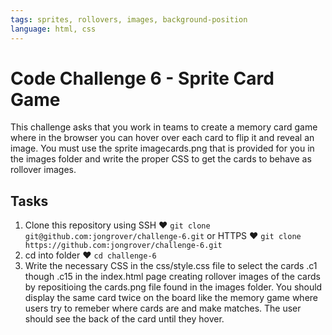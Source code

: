 ```yaml
---
tags: sprites, rollovers, images, background-position
language: html, css
---
```


# Code Challenge 6 - Sprite Card Game

This challenge asks that you work in teams to create a memory card game where in the browser you can hover over each card to flip it and reveal an image. You must use the sprite imagecards.png that is provided for you in the images folder and write the proper CSS to get the cards to behave as rollover images.

## Tasks

1. Clone this repository using SSH ♥ `git clone git@github.com:jongrover/challenge-6.git` or HTTPS ♥ `git clone https://github.com:jongrover/challenge-6.git`
2. cd into folder ♥ `cd challenge-6`
3. Write the necessary CSS in the css/style.css file to select the cards .c1 though .c15 in the index.html page creating rollover images of the cards by repositioing the cards.png file found in the images folder. You should display the same card twice on the board like the memory game where users try to remeber where cards are and make matches. The user should see the back of the card until they hover.